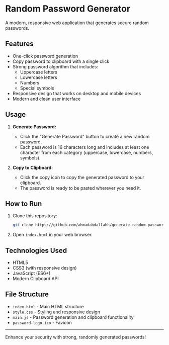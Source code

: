 # Random Password Generator

A modern, responsive web application that generates secure random passwords.

## Features

- One-click password generation
- Copy password to clipboard with a single click
- Strong password algorithm that includes:
  - Uppercase letters
  - Lowercase letters
  - Numbers
  - Special symbols
- Responsive design that works on desktop and mobile devices
- Modern and clean user interface

## Usage

1. **Generate Password:**

   - Click the "Generate Password" button to create a new random password.
   - Each password is 16 characters long and includes at least one character from each category (uppercase, lowercase, numbers, symbols).

2. **Copy to Clipboard:**
   - Click the copy icon to copy the generated password to your clipboard.
   - The password is ready to be pasted wherever you need it.

## How to Run

1. Clone this repository:
   ```sh
   git clone https://github.com/ahmadabdallahh/generate-random-password
   ```
2. Open `index.html` in your web browser.

## Technologies Used

- HTML5
- CSS3 (with responsive design)
- JavaScript (ES6+)
- Modern Clipboard API

## File Structure

- `index.html` - Main HTML structure
- `style.css` - Styling and responsive design
- `main.js` - Password generation and clipboard functionality
- `password-logo.ico` - Favicon

---

Enhance your security with strong, randomly generated passwords!
